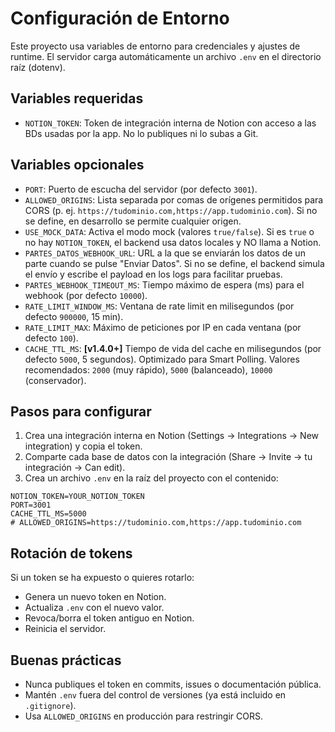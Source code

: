# Configuración de Entorno

Este proyecto usa variables de entorno para credenciales y ajustes de runtime. El servidor carga automáticamente un archivo `.env` en el directorio raíz (dotenv).

## Variables requeridas

- `NOTION_TOKEN`: Token de integración interna de Notion con acceso a las BDs usadas por la app. No lo publiques ni lo subas a Git.

## Variables opcionales

- `PORT`: Puerto de escucha del servidor (por defecto `3001`).
- `ALLOWED_ORIGINS`: Lista separada por comas de orígenes permitidos para CORS (p. ej. `https://tudominio.com,https://app.tudominio.com`). Si no se define, en desarrollo se permite cualquier origen.
- `USE_MOCK_DATA`: Activa el modo mock (valores `true/false`). Si es `true` o no hay `NOTION_TOKEN`, el backend usa datos locales y NO llama a Notion.
- `PARTES_DATOS_WEBHOOK_URL`: URL a la que se enviarán los datos de un parte cuando se pulse "Enviar Datos". Si no se define, el backend simula el envío y escribe el payload en los logs para facilitar pruebas.
- `PARTES_WEBHOOK_TIMEOUT_MS`: Tiempo máximo de espera (ms) para el webhook (por defecto `10000`).
- `RATE_LIMIT_WINDOW_MS`: Ventana de rate limit en milisegundos (por defecto `900000`, 15 min).
- `RATE_LIMIT_MAX`: Máximo de peticiones por IP en cada ventana (por defecto `100`).
- `CACHE_TTL_MS`: **[v1.4.0+]** Tiempo de vida del cache en milisegundos (por defecto `5000`, 5 segundos). Optimizado para Smart Polling. Valores recomendados: `2000` (muy rápido), `5000` (balanceado), `10000` (conservador).

## Pasos para configurar

1) Crea una integración interna en Notion (Settings → Integrations → New integration) y copia el token.
2) Comparte cada base de datos con la integración (Share → Invite → tu integración → Can edit).
3) Crea un archivo `.env` en la raíz del proyecto con el contenido:

```
NOTION_TOKEN=YOUR_NOTION_TOKEN
PORT=3001
CACHE_TTL_MS=5000
# ALLOWED_ORIGINS=https://tudominio.com,https://app.tudominio.com
```

## Rotación de tokens

Si un token se ha expuesto o quieres rotarlo:
- Genera un nuevo token en Notion.
- Actualiza `.env` con el nuevo valor.
- Revoca/borra el token antiguo en Notion.
- Reinicia el servidor.

## Buenas prácticas

- Nunca publiques el token en commits, issues o documentación pública.
- Mantén `.env` fuera del control de versiones (ya está incluido en `.gitignore`).
- Usa `ALLOWED_ORIGINS` en producción para restringir CORS.
